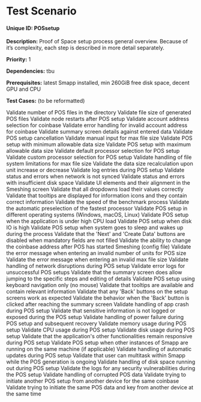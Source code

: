 # Test Scenario

#### Unique ID: POSsetup

**Description:** Proof of Space setup process general overview. Because of it’s complexity, each step is described in more detail separately.

**Priority:** 1

**Dependencies:** tbu

**Prerequisites:** latest Smapp installed, min 260GiB free disk space, decent GPU and CPU

**Test Cases:**
(to be reformatted)

Validate number of POS files in the directory
Validate file size of generated POS files
Validate node restarts after POS setup
Validate account address selection for coinbase
Validate error handling for invalid account address for coinbase
Validate summary screen details against entered data
Validate POS setup cancellation
Validate manual input for max file size
Validate POS setup with minimum allowable data size
Validate POS setup with maximum allowable data size
Validate default processor selection for POS setup
Validate custom processor selection for POS setup
Validate handling of file system limitations for max file size
Validate the data size recalculation upon unit increase or decrease
Validate log entries during POS setup
Validate status and errors when network is not synced
Validate status and errors with insufficient disk space
Validate UI elements and their alignment in the Smeshing screen
Validate that all dropdowns load their values correctly
Validate that tooltips are displayed for information icons and they contain correct information
Validate the speed of the benchmark process
Validate the automatic preselection of the fastest processor
Validate POS setup in different operating systems (Windows, macOS, Linux)
Validate POS setup when the application is under high CPU load
Validate POS setup when disk IO is high
Validate POS setup when system goes to sleep and wakes up during the process
Validate that the 'Next' and 'Create Data' buttons are disabled when mandatory fields are not filled
Validate the ability to change the coinbase address after POS has started Smeshing (config file)
Validate the error message when entering an invalid number of units for POS size
Validate the error message when entering an invalid max file size
Validate handling of network disruptions during POS setup
Validate error logs for unsuccessful POS setups
Validate that the summary screen does allow jumping to the specific steps and editing of details
Validate POS setup using keyboard navigation only (no mouse)
Validate that tooltips are available and contain relevant information
Validate that any 'Back' buttons on the setup screens work as expected
Validate the behavior when the 'Back' button is clicked after reaching the summary screen
Validate handling of app crash during POS setup
Validate that sensitive information is not logged or exposed during the POS setup
Validate handling of power failure during POS setup and subsequent recovery
Validate memory usage during POS setup
Validate CPU usage during POS setup
Validate disk usage during POS setup
Validate that the application's other functionalities remain responsive during POS setup
Validate POS setup when other instances of Smapp are running on the same machine (if applicable)
Validate handling of automatic updates during POS setup
Validate that user can multitask within Smapp while the POS generation is ongoing
Validate handling of disk space running out during POS setup
Validate the logs for any security vulnerabilities during the POS setup
Validate handling of corrupted POS data
Validate trying to initiate another POS setup from another device for the same coinbase
Validate trying to initiate the same POS data and key from another device at the same time
